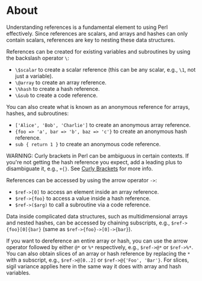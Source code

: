 # About

Understanding references is a fundamental element to using Perl effectively.
Since references are scalars, and arrays and hashes can only contain scalars, references are key to nesting these data structures.

References can be created for existing variables and subroutines by using the backslash operator `\`:

* `\$scalar` to create a scalar reference (this can be any scalar, e.g., `\1`, not just a variable).
* `\@array` to create an array reference.
* `\%hash` to create a hash reference.
* `\&sub` to create a code reference.

You can also create what is known as an anonymous reference for arrays, hashes, and subroutines:

* `['Alice', 'Bob', 'Charlie']` to create an anonymous array reference.
* `{foo => 'a', bar => 'b', baz => 'c'}` to create an anonymous hash reference.
* `sub { return 1 }` to create an anonymous code reference.

WARNING: Curly brackets in Perl can be ambiguous in certain contexts. If you're not getting the hash reference you expect, add a leading plus to disambiguate it, e.g., `+{}`. See [Curly Brackets][perlrefcurlybrackets] for more info.

References can be accessed by using the arrow operator `->`:

* `$ref->[0]` to access an element inside an array reference.
* `$ref->{foo}` to access a value inside a hash reference.
* `$ref->($arg)` to call a subroutine via a code reference.

Data inside complicated data structures, such as multidimensional arrays and nested hashes, can be accessed by chaining subscripts, e.g., `$ref->{foo}[0]{bar}` (same as `$ref->{foo}->[0]->{bar}`).

If you want to dereference an entire array or hash, you can use the arrow operator followed by either `@*` or `%*` respectively, e.g., `$ref->@*` or `$ref->%*`.
You can also obtain slices of an array or hash reference by replacing the `*` with a subscript, e.g., `$ref->@[0..2]` or `$ref->@{'Foo', 'Bar'}`.
For slices, sigil variance applies here in the same way it does with array and hash variables.

[perlrefcurlybrackets]: https://perldoc.pl/perlref#Curly-Brackets
